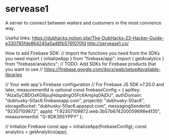 # servease1
A server to connect between waiters and customers in the most convience way.

Useful links:
https://dubhacks.notion.site/The-DubHacks-23-Hacker-Guide-e330785fde864245a5a46fb576f070fd
http://servease1.co/

How to add Firebase SDK:
// Import the functions you need from the SDKs you need
import { initializeApp } from "firebase/app";
import { getAnalytics } from "firebase/analytics";
// TODO: Add SDKs for Firebase products that you want to use
// https://firebase.google.com/docs/web/setup#available-libraries

// Your web app's Firebase configuration
// For Firebase JS SDK v7.20.0 and later, measurementId is optional
const firebaseConfig = {
  apiKey: "AIzaSyCBDOxKG6pujHdspdngO5Fc6AmpIq0AjDU",
  authDomain: "dubhusky-50ac6.firebaseapp.com",
  projectId: "dubhusky-50ac6",
  storageBucket: "dubhusky-50ac6.appspot.com",
  messagingSenderId: "92307109872",
  appId: "1:92307109872:web:3b57b674200059698e4f35",
  measurementId: "G-8DK39SYPPY"
};

// Initialize Firebase
const app = initializeApp(firebaseConfig);
const analytics = getAnalytics(app);
